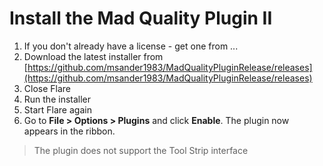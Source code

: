 # Install the Mad Quality Plugin II
1. If you don't already have a license - get one from ...
2.  Download the latest installer from [https://github.com/msander1983/MadQualityPluginRelease/releases](https://github.com/msander1983/MadQualityPluginRelease/releases)
3.  Close Flare
4.  Run the installer
5.  Start Flare again
6.  Go to **File > Options > Plugins** and click **Enable**. The plugin now appears in the ribbon. 

> The plugin does not support the Tool Strip interface